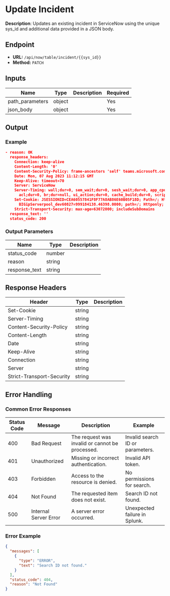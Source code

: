 # Update Incident

**Description**: Updates an existing incident in ServiceNow using the unique sys_id and additional data provided in a JSON body.

## Endpoint

- **URL:** `/api/now/table/incident/{{sys_id}}`
- **Method:** `PATCH`
## Inputs

| Name | Type | Description | Required |
|------|------|-------------|----------|
| path_parameters | object |  | Yes |
| json_body | object |  | Yes |
## Output

### Example

```json
- reason: OK
  response_headers:
    Connection: keep-alive
    Content-Length: '0'
    Content-Security-Policy: frame-ancestors 'self' teams.microsoft.com *.teams.microsoft.com
    Date: Mon, 07 Aug 2023 11:12:15 GMT
    Keep-Alive: timeout=70
    Server: ServiceNow
    Server-Timing: wall;dur=0, sem_wait;dur=0, sesh_wait;dur=0, app_cpu;dur=0, db;dur=1,
      acl;dur=0, br;dur=null, ui_action;dur=0, cache_build;dur=0, scripting;dur=0
    Set-Cookie: JSESSIONID=CEA60557841F8F77A8AB86E60B05F18D; Path=/; HttpOnly;Secure,
      BIGipServerpool_dev60827=999184138.46398.0000; path=/; Httponly; Secure
    Strict-Transport-Security: max-age=63072000; includeSubDomains
  response_text: ''
  status_code: 200

```
### Output Parameters

| Name | Type | Description |
|------|------|-------------|
| status_code | number |  |
| reason | string |  |
| response_text | string |  |
## Response Headers

| Header | Type | Description |
|--------|------|-------------|
| Set-Cookie | string |  |
| Server-Timing | string |  |
| Content-Security-Policy | string |  |
| Content-Length | string |  |
| Date | string |  |
| Keep-Alive | string |  |
| Connection | string |  |
| Server | string |  |
| Strict-Transport-Security | string |  |
## Error Handling

### Common Error Responses

| Status Code | Message | Description | Example |
|-------------|---------|-------------|---------|
| 400 | Bad Request | The request was invalid or cannot be processed. | Invalid search ID or parameters. |
| 401 | Unauthorized | Missing or incorrect authentication. | Invalid API token. |
| 403 | Forbidden | Access to the resource is denied. | No permissions for search. |
| 404 | Not Found | The requested item does not exist. | Search ID not found. |
| 500 | Internal Server Error | A server error occurred. | Unexpected failure in Splunk. |

### Error Example

```json
{
  "messages": [
    {
      "type": "ERROR",
      "text": "Search ID not found."
    }
  ],
  "status_code": 404,
  "reason": "Not Found"
}
```
